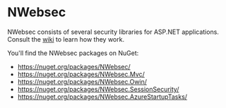 # NWebsec
NWebsec consists of several security libraries for ASP.NET applications. Consult the [wiki](https://github.com/NWebsec/NWebsec/wiki) to learn how they work.

You'll find the NWebsec packages on NuGet:

* <https://nuget.org/packages/NWebsec/>
* <https://nuget.org/packages/NWebsec.Mvc/>
* <https://nuget.org/packages/NWebsec.Owin/>
* <https://nuget.org/packages/NWebsec.SessionSecurity/>
* <https://nuget.org/packages/NWebsec.AzureStartupTasks/>
